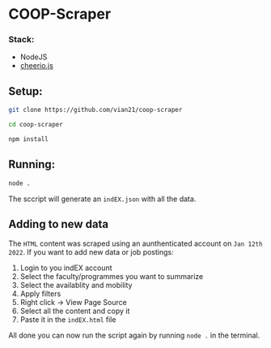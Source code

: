 # COOP-Scraper

### **Stack**:

- NodeJS
- [cheerio.js](https://cheerio.js.org/)

## Setup:

```sh
git clone https://github.com/vian21/coop-scraper
```

```sh
cd coop-scraper
```

```sh
npm install
```

## Running:

```sh
node .
```

The sccript will generate an `indEX.json` with all the data.

## Adding to new data

The `HTML` content was scraped using an aunthenticated account on `Jan 12th 2022`. If you want to add new data or job postings:

1. Login to you indEX account
1. Select the faculty/programmes you want to summarize
1. Select the availablity and mobility
1. Apply filters
1. Right click -> View Page Source
1. Select all the content and copy it
1. Paste it in the `indEX.html` file

All done you can now run the script again by running `node .` in the terminal.
